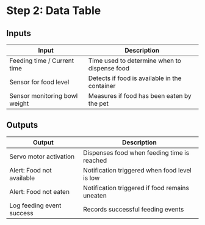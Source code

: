 # Step 2: Data Table

## Inputs

| Input                        | Description                                      |
|-----------------------------|--------------------------------------------------|
| Feeding time / Current time | Time used to determine when to dispense food     |
| Sensor for food level       | Detects if food is available in the container    |
| Sensor monitoring bowl weight | Measures if food has been eaten by the pet     |

## Outputs

| Output                      | Description                                      |
|----------------------------|--------------------------------------------------|
| Servo motor activation     | Dispenses food when feeding time is reached      |
| Alert: Food not available  | Notification triggered when food level is low    |
| Alert: Food not eaten      | Notification triggered if food remains uneaten   |
| Log feeding event success  | Records successful feeding events                |

